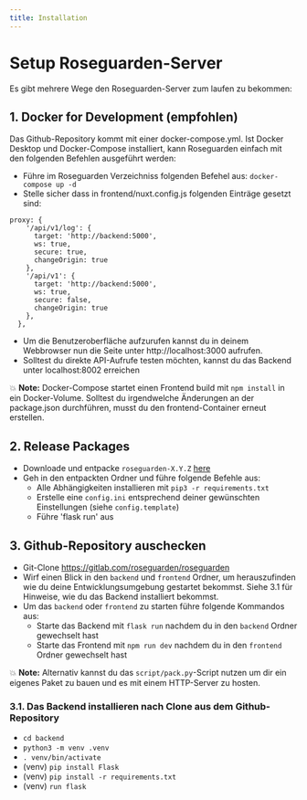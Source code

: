 ```yaml
---
title: Installation
---
```


# Setup Roseguarden-Server

Es gibt mehrere Wege den Roseguarden-Server zum laufen zu bekommen:

## 1. Docker for Development (empfohlen)

Das Github-Repository kommt mit einer docker-compose.yml. Ist Docker Desktop und Docker-Compose installiert, kann Roseguarden einfach mit den folgenden Befehlen ausgeführt werden:

- Führe im Roseguarden Verzeichniss folgenden Befehel aus: `docker-compose up -d`
- Stelle sicher dass in frontend/nuxt.config.js folgenden Einträge gesetzt sind:

```
proxy: {
    '/api/v1/log': {
      target: 'http://backend:5000',
      ws: true,
      secure: true,
      changeOrigin: true
    },
    '/api/v1': {
      target: 'http://backend:5000',
      ws: true,
      secure: false,
      changeOrigin: true
    },
  },
```

- Um die Benutzeroberfläche aufzurufen kannst du in deinem Webbrowser nun die Seite unter http://localhost:3000 aufrufen.
- Solltest du direkte API-Aufrufe testen möchten, kannst du das Backend unter localhost:8002 erreichen

:boom: **Note:** Docker-Compose startet einen Frontend build mit `npm install` in ein Docker-Volume. Solltest du irgendwelche Änderungen an der package.json durchführen, musst du den frontend-Container erneut erstellen.

## 2. Release Packages

- Downloade und entpacke `roseguarden-X.Y.Z` [here](https://gitlab.com/roseguarden/roseguarden/-/releases)
- Geh in den entpackten Ordner und führe folgende Befehle aus:
  - Alle Abhängigkeiten installieren mit `pip3 -r requirements.txt`
  - Erstelle eine `config.ini` entsprechend deiner gewünschten Einstellungen (siehe `config.template`)
  - Führe 'flask run' aus

## 3. Github-Repository auschecken

- Git-Clone https://gitlab.com/roseguarden/roseguarden
- Wirf einen Blick in den `backend` und `frontend` Ordner, um herauszufinden wie du deine Entwicklungsumgebung gestartet bekommst. Siehe 3.1 für Hinweise, wie du das Backend installiert bekommst.
- Um das `backend` oder `frontend` zu starten führe folgende Kommandos aus:
  - Starte das Backend mit `flask run` nachdem du in den `backend` Ordner gewechselt hast
  - Starte das Frontend mit `npm run dev` nachdem du in den `frontend` Ordner gewechselt hast

:boom: **Note:** Alternativ kannst du das `script/pack.py`-Script nutzen um dir ein eigenes Paket zu bauen und es mit einem HTTP-Server zu hosten.

### 3.1. Das Backend installieren nach Clone aus dem Github-Repository

- `cd backend`
- `python3 -m venv .venv`
- `. venv/bin/activate`
- (venv) `pip install Flask`
- (venv) `pip install -r requirements.txt`
- (venv) `run flask`
